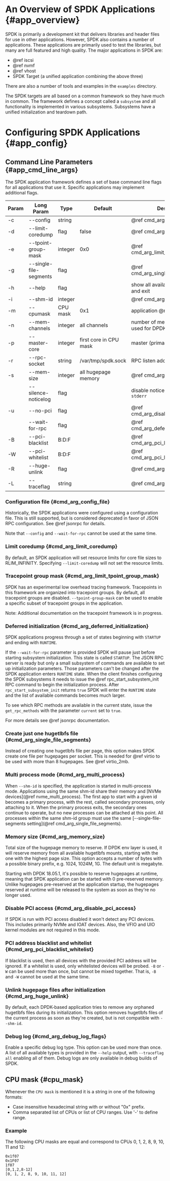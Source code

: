 # An Overview of SPDK Applications {#app_overview}

SPDK is primarily a development kit that delivers libraries and header files for
use in other applications. However, SPDK also contains a number of applications.
These applications are primarily used to test the libraries, but many are full
featured and high quality. The major applications in SPDK are:

- @ref iscsi
- @ref nvmf
- @ref vhost
- SPDK Target (a unified application combining the above three)

There are also a number of tools and examples in the `examples` directory.

The SPDK targets are all based on a common framework so they have much in
common. The framework defines a concept called a `subsystem` and all
functionality is implemented in various subsystems. Subsystems have a unified
initialization and teardown path.

# Configuring SPDK Applications {#app_config}

## Command Line Parameters {#app_cmd_line_args}

The SPDK application framework defines a set of base command line flags for all
applications that use it. Specific applications may implement additional flags.

Param    | Long Param             | Type     | Default                | Description
-------- | ---------------------- | -------- | ---------------------- | -----------
-c       | --config               | string   |                        | @ref cmd_arg_config_file
-d       | --limit-coredump       | flag     | false                  | @ref cmd_arg_limit_coredump
-e       | --tpoint-group-mask    | integer  | 0x0                    | @ref cmd_arg_limit_tpoint_group_mask
-g       | --single-file-segments | flag     |                        | @ref cmd_arg_single_file_segments
-h       | --help                 | flag     |                        | show all available parameters and exit
-i       | --shm-id               | integer  |                        | @ref cmd_arg_multi_process
-m       | --cpumask              | CPU mask | 0x1                    | application @ref cpu_mask
-n       | --mem-channels         | integer  | all channels           | number of memory channels used for DPDK
-p       | --master-core          | integer  | first core in CPU mask | master (primary) core for DPDK
-r       | --rpc-socket           | string   | /var/tmp/spdk.sock     | RPC listen address
-s       | --mem-size             | integer  | all hugepage memory    | @ref cmd_arg_memory_size
         | --silence-noticelog    | flag     |                        | disable notice level logging to `stderr`
-u       | --no-pci               | flag     |                        | @ref cmd_arg_disable_pci_access.
         | --wait-for-rpc         | flag     |                        | @ref cmd_arg_deferred_initialization
-B       | --pci-blacklist        | B:D:F    |                        | @ref cmd_arg_pci_blacklist_whitelist.
-W       | --pci-whitelist        | B:D:F    |                        | @ref cmd_arg_pci_blacklist_whitelist.
-R       | --huge-unlink          | flag     |                        | @ref cmd_arg_huge_unlink
-L       | --traceflag            | string   |                        | @ref cmd_arg_debug_log_flags


### Configuration file {#cmd_arg_config_file}

Historically, the SPDK applications were configured using a configuration file.
This is still supported, but is considered deprecated in favor of JSON RPC
configuration. See @ref jsonrpc for details.

Note that `--config` and `--wait-for-rpc` cannot be used at the same time.

### Limit coredump {#cmd_arg_limit_coredump}

By default, an SPDK application will set resource limits for core file sizes
to RLIM_INFINITY.  Specifying `--limit-coredump` will not set the resource limits.

### Tracepoint group mask {#cmd_arg_limit_tpoint_group_mask}

SPDK has an experimental low overhead tracing framework.  Tracepoints in this
framework are organized into tracepoint groups.  By default, all tracepoint
groups are disabled.  `--tpoint-group-mask` can be used to enable a specific
subset of tracepoint groups in the application.

Note: Additional documentation on the tracepoint framework is in progress.

### Deferred initialization {#cmd_arg_deferred_initialization}

SPDK applications progress through a set of states beginning with `STARTUP` and
ending with `RUNTIME`.

If the `--wait-for-rpc` parameter is provided SPDK will pause just before starting
subsystem initialization. This state is called `STARTUP`. The JSON RPC server is
ready but only a small subsystem of commands are available to set up initialization
parameters. Those parameters can't be changed after the SPDK application enters
`RUNTIME` state. When the client finishes configuring the SPDK subsystems it
needs to issue the @ref rpc_start_subsystem_init RPC command to begin the
initialization process. After `rpc_start_subsystem_init` returns `true` SPDK
will enter the `RUNTIME` state and the list of available commands becomes much
larger.

To see which RPC methods are available in the current state, issue the
`get_rpc_methods` with the parameter `current` set to `true`.

For more details see @ref jsonrpc documentation.

### Create just one hugetlbfs file {#cmd_arg_single_file_segments}

Instead of creating one hugetlbfs file per page, this option makes SPDK create
one file per hugepages per socket. This is needed for @ref virtio to be used
with more than 8 hugepages. See @ref virtio_2mb.

### Multi process mode {#cmd_arg_multi_process}

When `--shm-id` is specified, the application is started in multi-process mode.
Applications using the same shm-id share their memory and
[NVMe devices](@ref nvme_multi_process). The first app to start with a given id
becomes a primary process, with the rest, called secondary processes, only
attaching to it. When the primary process exits, the secondary ones continue to
operate, but no new processes can be attached at this point. All processes within
the same shm-id group must use the same
[--single-file-segments setting](@ref cmd_arg_single_file_segments).

### Memory size {#cmd_arg_memory_size}

Total size of the hugepage memory to reserve. If DPDK env layer is used, it will
reserve memory from all available hugetlbfs mounts, starting with the one with
the highest page size. This option accepts a number of bytes with a possible
binary prefix, e.g. 1024, 1024M, 1G. The default unit is megabyte.

Starting with DPDK 18.05.1, it's possible to reserve hugepages at runtime, meaning
that SPDK application can be started with 0 pre-reserved memory. Unlike hugepages
pre-reserved at the application startup, the hugepages reserved at runtime will be
released to the system as soon as they're no longer used.

### Disable PCI access {#cmd_arg_disable_pci_access}

If SPDK is run with PCI access disabled it won't detect any PCI devices. This
includes primarily NVMe and IOAT devices. Also, the VFIO and UIO kernel modules
are not required in this mode.

### PCI address blacklist and whitelist {#cmd_arg_pci_blacklist_whitelist}

If blacklist is used, then all devices with the provided PCI address will be
ignored. If a whitelist is used, only whitelisted devices will be probed.
`-B` or `-W` can be used more than once, but cannot be mixed together. That is,
`-B` and `-W` cannot be used at the same time.

### Unlink hugepage files after initialization {#cmd_arg_huge_unlink}

By default, each DPDK-based application tries to remove any orphaned hugetlbfs
files during its initialization. This option removes hugetlbfs files of the current
process as soon as they're created, but is not compatible with `--shm-id`.

### Debug log {#cmd_arg_debug_log_flags}

Enable a specific debug log type. This option can be used more than once. A list of
all available types is provided in the `--help` output, with `--traceflag all`
enabling all of them. Debug logs are only available in debug builds of SPDK.

## CPU mask {#cpu_mask}

Whenever the `CPU mask` is mentioned it is a string in one of the following formats:

- Case insensitive hexadecimal string with or without "0x" prefix.
- Comma separated list of CPUs or list of CPU ranges. Use '-' to define range.

### Example

The following CPU masks are equal and correspond to CPUs 0, 1, 2, 8, 9, 10, 11 and 12:

~~~
0x1f07
0x1F07
1f07
[0,1,2,8-12]
[0, 1, 2, 8, 9, 10, 11, 12]
~~~
